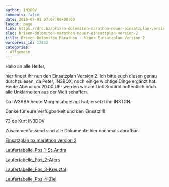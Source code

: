 ```yaml
---
author: IN3DOV
comments: false
date: 2016-07-01 07:07:08+00:00
layout: page
link: https://drc.bz/brixen-dolomiten-marathon-neuer-einsatzplan-version-2/
slug: brixen-dolomiten-marathon-neuer-einsatzplan-version-2
title: Brixen Dolomiten Marathon - Neuer Einsatzplan Version 2
wordpress_id: 12432
categories:
- Allgemein
---
```


Hallo an alle Helfer,

hier findet ihr nun den Einsatzplan Version 2. Ich bitte euch diesen genau durchzulesen, da Peter, IN3BQX, noch einige wichtige Dinge ergänzt hat. Heute Abend um 20.00 Uhr werden wir am Link Südtirol hoffentlich noch alle Unklarheiten aus der Welt schaffen.

Da IW3ABA heute Morgen abgesagt hat, ersetzt ihn IN3TGN.

Danke für eure Verfügbarkeit und den Einsatz!!!!

73 de Kurt IN3DOV



Zusammenfassend sind alle Dokumente hier nochmals abrufbar.

[Einsatzplan bx marathon version 2](https://drc.bz/wp-content/uploads/2016/07/Einsatzplan-bx-marathon-version-2.pdf)

[Laufertabelle_Pos_1-St_Andra](https://drc.bz/wp-content/uploads/2016/06/Laufertabelle_Pos_1-St_Andra.pdf)

[Laufertabelle_Pos_2-Afers](https://drc.bz/wp-content/uploads/2016/06/Laufertabelle_Pos_2-Afers.pdf)

[Laufertabelle_Pos_3-Kreuztal](https://drc.bz/wp-content/uploads/2016/06/Laufertabelle_Pos_3-Kreuztal.pdf)

[Laufertabelle_Pos_4-Ziel](https://drc.bz/wp-content/uploads/2016/06/Laufertabelle_Pos_4-Ziel.pdf)








